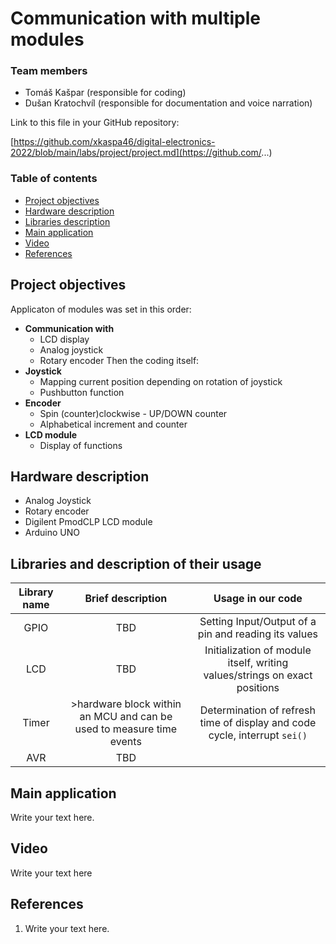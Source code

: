 # Communication with multiple modules

### Team members

* Tomáš Kašpar (responsible for coding)
* Dušan Kratochvíl (responsible for documentation and voice narration)


Link to this file in your GitHub repository:

[https://github.com/xkaspa46/digital-electronics-2022/blob/main/labs/project/project.md](https://github.com/...)

### Table of contents

* [Project objectives](#objectives)
* [Hardware description](#hardware)
* [Libraries description](#libs)
* [Main application](#main)
* [Video](#video)
* [References](#references)

<a name="objectives"></a>

## Project objectives

Applicaton of modules was set in this order:
- **Communication with**
  * LCD display
  * Analog joystick
  * Rotary encoder
Then the coding itself:
- **Joystick**
  * Mapping current position depending on rotation of joystick
  * Pushbutton function
- **Encoder**
  * Spin (counter)clockwise - UP/DOWN counter
  * Alphabetical increment and counter
- **LCD module**
  * Display of functions


<a name="hardware"></a>

## Hardware description
* Analog Joystick
* Rotary encoder
* Digilent PmodCLP LCD module
* Arduino UNO
 
<a name="libs"></a>

## Libraries and description of their usage


   | **Library name** | **Brief description** | **Usage in our code** |
   | :-: | :-: | :-: |
   | GPIO  | TBD | Setting Input/Output of a pin and reading its values                       |
   | LCD   | TBD | Initialization of module itself, writing values/strings on exact positions |
   | Timer | >hardware block within an MCU and can be used to measure time events | Determination of refresh time of display and code cycle, interrupt `sei()` |
   | AVR   | TBD |  |


<a name="main"></a>

## Main application

Write your text here.

<a name="video"></a>

## Video

Write your text here

<a name="references"></a>

## References

1. Write your text here.
